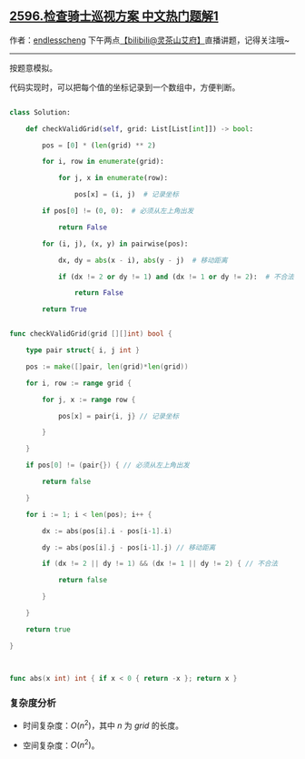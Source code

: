 ## [2596.检查骑士巡视方案 中文热门题解1](https://leetcode.cn/problems/check-knight-tour-configuration/solutions/100000/an-ti-yi-mo-ni-by-endlesscheng-ldwj)

作者：[endlesscheng](https://leetcode.cn/u/endlesscheng)
下午两点[【biIibiIi@灵茶山艾府】](https://space.bilibili.com/206214)直播讲题，记得关注哦~

---

按题意模拟。

代码实现时，可以把每个值的坐标记录到一个数组中，方便判断。

```py [sol1-Python3]
class Solution:
    def checkValidGrid(self, grid: List[List[int]]) -> bool:
        pos = [0] * (len(grid) ** 2)
        for i, row in enumerate(grid):
            for j, x in enumerate(row):
                pos[x] = (i, j)  # 记录坐标
        if pos[0] != (0, 0):  # 必须从左上角出发
            return False
        for (i, j), (x, y) in pairwise(pos):
            dx, dy = abs(x - i), abs(y - j)  # 移动距离
            if (dx != 2 or dy != 1) and (dx != 1 or dy != 2):  # 不合法
                return False
        return True
```

```go [sol1-Go]
func checkValidGrid(grid [][]int) bool {
	type pair struct{ i, j int }
	pos := make([]pair, len(grid)*len(grid))
	for i, row := range grid {
		for j, x := range row {
			pos[x] = pair{i, j} // 记录坐标
		}
	}
	if pos[0] != (pair{}) { // 必须从左上角出发
		return false
	}
	for i := 1; i < len(pos); i++ {
		dx := abs(pos[i].i - pos[i-1].i)
		dy := abs(pos[i].j - pos[i-1].j) // 移动距离
		if (dx != 2 || dy != 1) && (dx != 1 || dy != 2) { // 不合法
			return false
		}
	}
	return true
}

func abs(x int) int { if x < 0 { return -x }; return x }
```

### 复杂度分析

- 时间复杂度：$O(n^2)$，其中 $n$ 为 $\textit{grid}$ 的长度。
- 空间复杂度：$O(n^2)$。
